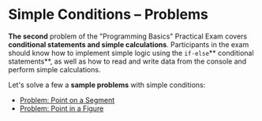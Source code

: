# Simple Conditions – Problems

**The second** problem of the "Programming Basics" Practical Exam covers **conditional statements and simple calculations**. Participants in the exam should know how to implement simple logic using the `if-else`** conditional statements**, as well as how to read and write data from the console and perform simple calculations.

Let's solve a few a **sample problems** with simple conditions:

* [Problem: Point on a Segment](/Content/Chapter-8-1-exam-preparation/simple-conditions-problems/simple-conditions-problems/problem-point-on-a-segment.md)
* [Problem: Point in a Figure](/Content/Chapter-8-1-exam-preparation/simple-conditions-problems/simple-conditions-problems/problem-point-in-a-figure.md)



